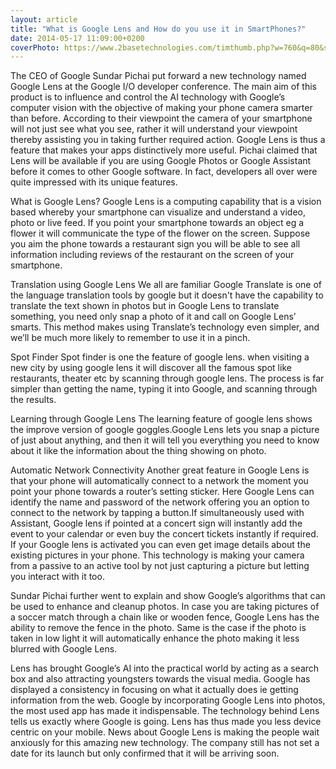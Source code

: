 ```yaml
---
layout: article
title: "What is Google Lens and How do you use it in SmartPhones?"
date: 2014-05-17 11:09:00+0200
coverPhoto: https://www.2basetechnologies.com/timthumb.php?w=760&q=80&src=/files/blog_images/blog_banner_1501648940.jpg
---
```



The CEO of Google Sundar Pichai put forward a new technology named Google Lens at the Google I/O developer conference. The main aim of this product is to influence and control the AI technology with Google’s computer vision with the objective of making your phone camera smarter than before. According to their viewpoint the camera of your smartphone will not just see what you see, rather it will understand your viewpoint thereby assisting you in taking further required action. Google Lens is thus a feature that makes your apps distinctively more useful. Pichai claimed that Lens will be available if you are using Google Photos or Google Assistant before it comes to other Google software. In fact, developers all over were quite impressed with its unique features.

What is Google Lens?
Google Lens is a computing capability that is a vision based whereby your smartphone can visualize and understand a video, photo or live feed. If you point your smartphone towards an object eg a flower it will communicate the type of the flower on the screen. Suppose you aim the phone towards a restaurant sign you will be able to see all information including reviews of the restaurant on the screen of your smartphone.

Translation using Google Lens
We all are familiar Google Translate is one of the language translation tools by google but it doesn't have the capability to translate the text shown in photos but in Google Lens to translate something, you need only snap a photo of it and call on Google Lens’ smarts. This method makes using Translate’s technology even simpler, and we’ll be much more likely to remember to use it in a pinch.

Spot Finder
Spot finder is one the feature of google lens. when visiting a new city by using google lens it will discover all the famous spot like restaurants, theater etc by scanning through google lens. The process is far simpler than getting the name, typing it into Google, and scanning through the results.

Learning through Google Lens
The learning feature of google lens shows the improve version of google goggles.Google Lens lets you snap a picture of just about anything, and then it will tell you everything you need to know about it like the information about the thing showing on photo.

Automatic Network Connectivity
Another great feature in Google Lens is that your phone will automatically connect to a network the moment you point your phone towards a router’s setting sticker. Here Google Lens can identify the name and password of the network offering you an option to connect to the network by tapping a button.If simultaneously used with Assistant, Google lens if pointed at a concert sign will instantly add the event to your calendar or even buy the concert tickets instantly if required. If your Google lens is activated you can even get image details about the existing pictures in your phone. This technology is making your camera from a passive to an active tool by not just capturing a picture but letting you interact with it too.

Sundar Pichai further went to explain and show Google’s algorithms that can be used to enhance and cleanup photos. In case you are taking pictures of a soccer match through a chain like or wooden fence, Google Lens has the ability to remove the fence in the photo. Same is the case if the photo is taken in low light it will automatically enhance the photo making it less blurred with Google Lens.

Lens has brought Google’s AI into the practical world by acting as a search box and also attracting youngsters towards the visual media. Google has displayed a consistency in focusing on what it actually does ie getting information from the web. Google by incorporating Google Lens into photos, the most used app has made it indispensable. The technology behind Lens tells us exactly where Google is going. Lens has thus made you less device centric on your mobile. News about Google Lens is making the people wait anxiously for this amazing new technology. The company still has not set a date for its launch but only confirmed that it will be arriving soon.
